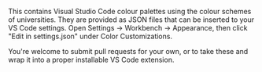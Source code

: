 This contains Visual Studio Code colour palettes using the colour schemes of universities. They are provided as JSON files that can be inserted to your VS Code settings. Open Settings -> Workbench -> Appearance, then click "Edit in settings.json" under Color Customizations.

You're welcome to submit pull requests for your own, or to take these and wrap it into a proper installable VS Code extension.
